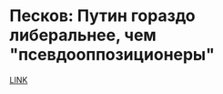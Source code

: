 # Песков: Путин гораздо либеральнее, чем "псевдооппозиционеры"



[LINK](https://varlamov.ru/2149044.html)